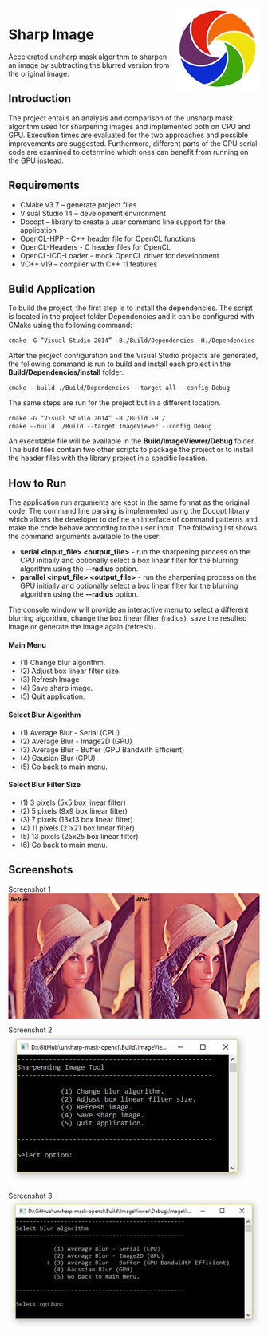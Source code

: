 <img src="project-logo.png" align="right" />

# Sharp Image

Accelerated unsharp mask algorithm to sharpen an image by subtracting the blurred version from the original image.

## Introduction

The project entails an analysis and comparison of the unsharp mask algorithm used for sharpening images and implemented both on CPU and GPU. Execution times are evaluated for the two approaches and possible improvements are suggested. Furthermore, different parts of the CPU serial code are examined to determine which ones can benefit from running on the GPU instead. 

## Requirements

- CMake v3.7 – generate project files
- Visual Studio 14 – development environment
- Docopt – library to create a user command line support for the application
- OpenCL-HPP - C++ header file for OpenCL functions
- OpenCL-Headers - C header files for OpenCL
- OpenCL-ICD-Loader - mock OpenCL driver for development
- VC++ v19 – compiler with C++ 11 features

## Build Application

To build the project, the first step is to install the dependencies. The script is located in the project folder Dependencies and it can be configured with CMake using the following command:

```
cmake -G “Visual Studio 2014” -B./Build/Dependencies -H./Dependencies
```

After the project configuration and the Visual Studio projects are generated, the following command is run to build and install each project in the **Build/Dependencies/Install** folder.

```
cmake --build ./Build/Dependencies --target all --config Debug
```

The same steps are run for the project but in a different location.

```
cmake -G “Visual Studio 2014” -B./Build -H./
cmake --build ./Build --target ImageViewer --config Debug
```

An executable file will be available in the **Build/ImageViewer/Debug** folder. The build files contain two other scripts to package the project or to install the header files with the library project in a specific location.

## How to Run

The application run arguments are kept in the same format as the original code. The command line parsing is implemented using the Docopt library which allows the developer to define an interface of command patterns and make the code behave according to the user input.
The following list shows the command arguments available to the user:

-	**serial <input_file> <output_file>** - run the sharpening process on the CPU initially and optionally select a box linear filter for the blurring algorithm using the **--radius** option.
-	**parallel <input_file> <output_file>** - run the sharpening process on the GPU initially and optionally select a box linear filter for the blurring algorithm using the **--radius** option.

The console window will provide an interactive menu to select a different blurring algorithm, change the box linear filter (radius), save the resulted image or generate the image again (refresh).

#### Main Menu

- (1) Change blur algorithm.
- (2) Adjust box linear filter size.
- (3) Refresh Image
- (4) Save sharp image.
- (5) Quit application.

#### Select Blur Algorithm

- (1) Average Blur - Serial (CPU)
- (2) Average Blur - Image2D (GPU)
- (3) Average Blur - Buffer (GPU Bandwith Efficient)
- (4) Gausian Blur (GPU)
- (5) Go back to main menu.

#### Select Blur Filter Size

- (1) 3 pixels (5x5 box linear filter)
- (2) 5 pixels (9x9 box linear filter)
- (3) 7 pixels (13x13 box linear filter)
- (4) 11 pixels (21x21 box linear filter)
- (5) 13 pixels (25x25 box linear filter)
- (6) Go back to main menu.

## Screenshots

Screenshot 1
<img src="screenshot-1.png" align="center" />

Screenshot 2
<img src="screenshot-2.png" align="center" />

Screenshot 3
<img src="screenshot-3.png" align="center" />
